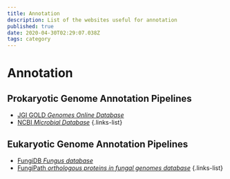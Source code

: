 ```yaml
---
title: Annotation
description: List of the websites useful for annotation
published: true
date: 2020-04-30T02:29:07.038Z
tags: category
---
```


# Annotation

## Prokaryotic Genome Annotation Pipelines

- [JGI GOLD *Genomes Online Database*](https://vdclab-wiki.herokuapp.com/databases/data-integration/JGI-GOLD/)
- [NCBI *Microbial Database*](https://vdclab-wiki.herokuapp.com/databases/general_databases/NCBI-genomes-microbes/)
{.links-list}

## Eukaryotic Genome Annotation Pipelines

- [FungiDB *Fungus database*](https://vdclab-wiki.herokuapp.com/databases/data-integration/FungiDB/)
- [FungiPath *orthologous proteins in fungal genomes database*](https://vdclab-wiki.herokuapp.com/databases/data-integration/FUNGIpath/)
{.links-list}